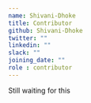 ```yaml
---
name: Shivani-Dhoke
title: Contributor
github: Shivani-Dhoke
twitter: ""
linkedin: ""
slack: ""
joining_date: ""
role : contributor
---
```


Still waiting for this
